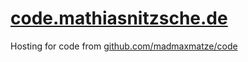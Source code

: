 # [code.mathiasnitzsche.de](https://code.mathiasnitzsche.de/)

Hosting for code from [github.com/madmaxmatze/code](https://github.com/madmaxmatze/code)
